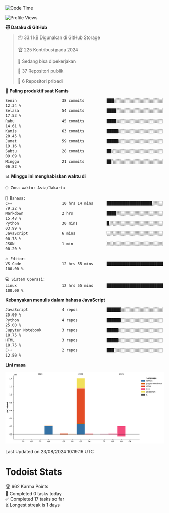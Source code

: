 <!--START_SECTION:waka-->
![Code Time](http://img.shields.io/badge/Code%20Time-19%20hrs%2059%20mins-blue)

![Profile Views](http://img.shields.io/badge/Profil%20dilihat-666-blue)

**🐱 Dataku di GitHub** 

> 📦 33.1 kB Digunakan di GitHub Storage 
 > 
> 🏆 225 Kontribusi pada 2024
 > 
> 💼 Sedang bisa dipekerjakan
 > 
> 📜 37 Repositori publik 
 > 
> 🔑 6 Repositori pribadi 
 > 
📅 **Paling produktif saat Kamis** 

```text
Senin                    38 commits          ███░░░░░░░░░░░░░░░░░░░░░░   12.34 % 
Selasa                   54 commits          ████░░░░░░░░░░░░░░░░░░░░░   17.53 % 
Rabu                     45 commits          ████░░░░░░░░░░░░░░░░░░░░░   14.61 % 
Kamis                    63 commits          █████░░░░░░░░░░░░░░░░░░░░   20.45 % 
Jumat                    59 commits          █████░░░░░░░░░░░░░░░░░░░░   19.16 % 
Sabtu                    28 commits          ██░░░░░░░░░░░░░░░░░░░░░░░   09.09 % 
Minggu                   21 commits          ██░░░░░░░░░░░░░░░░░░░░░░░   06.82 % 
```


📊 **Minggu ini menghabiskan waktu di** 

```text
🕑︎ Zona waktu: Asia/Jakarta

💬 Bahasa: 
C++                      10 hrs 14 mins      ████████████████████░░░░░   79.22 % 
Markdown                 2 hrs               ████░░░░░░░░░░░░░░░░░░░░░   15.48 % 
Python                   30 mins             █░░░░░░░░░░░░░░░░░░░░░░░░   03.99 % 
JavaScript               6 mins              ░░░░░░░░░░░░░░░░░░░░░░░░░   00.78 % 
JSON                     1 min               ░░░░░░░░░░░░░░░░░░░░░░░░░   00.20 % 

🔥 Editor: 
VS Code                  12 hrs 55 mins      █████████████████████████   100.00 % 

💻 Sistem Operasi: 
Linux                    12 hrs 55 mins      █████████████████████████   100.00 % 
```

**Kebanyakan menulis dalam bahasa JavaScript** 

```text
JavaScript               4 repos             ██████░░░░░░░░░░░░░░░░░░░   25.00 % 
Python                   4 repos             ██████░░░░░░░░░░░░░░░░░░░   25.00 % 
Jupyter Notebook         3 repos             █████░░░░░░░░░░░░░░░░░░░░   18.75 % 
HTML                     3 repos             █████░░░░░░░░░░░░░░░░░░░░   18.75 % 
C++                      2 repos             ███░░░░░░░░░░░░░░░░░░░░░░   12.50 % 
```



**Lini masa**

![Lines of Code chart](https://raw.githubusercontent.com/yusuf601/yusuf601/main/assets/bar_graph.png)


 Last Updated on 23/08/2024 10:19:16 UTC
<!--END_SECTION:waka-->
# Todoist Stats

<!-- TODO-IST:START -->
🏆  662 Karma Points           
🌸  Completed 0 tasks today           
✅  Completed 17 tasks so far           
⏳  Longest streak is 1 days
<!-- TODO-IST:END -->
